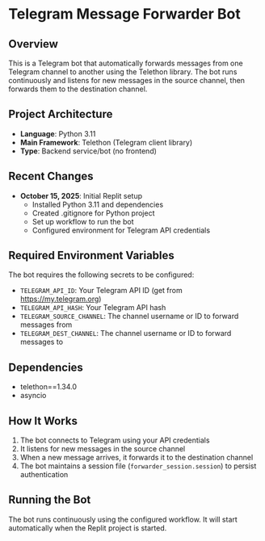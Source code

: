 # Telegram Message Forwarder Bot

## Overview
This is a Telegram bot that automatically forwards messages from one Telegram channel to another using the Telethon library. The bot runs continuously and listens for new messages in the source channel, then forwards them to the destination channel.

## Project Architecture
- **Language**: Python 3.11
- **Main Framework**: Telethon (Telegram client library)
- **Type**: Backend service/bot (no frontend)

## Recent Changes
- **October 15, 2025**: Initial Replit setup
  - Installed Python 3.11 and dependencies
  - Created .gitignore for Python project
  - Set up workflow to run the bot
  - Configured environment for Telegram API credentials

## Required Environment Variables
The bot requires the following secrets to be configured:
- `TELEGRAM_API_ID`: Your Telegram API ID (get from https://my.telegram.org)
- `TELEGRAM_API_HASH`: Your Telegram API hash
- `TELEGRAM_SOURCE_CHANNEL`: The channel username or ID to forward messages from
- `TELEGRAM_DEST_CHANNEL`: The channel username or ID to forward messages to

## Dependencies
- telethon==1.34.0
- asyncio

## How It Works
1. The bot connects to Telegram using your API credentials
2. It listens for new messages in the source channel
3. When a new message arrives, it forwards it to the destination channel
4. The bot maintains a session file (`forwarder_session.session`) to persist authentication

## Running the Bot
The bot runs continuously using the configured workflow. It will start automatically when the Replit project is started.
